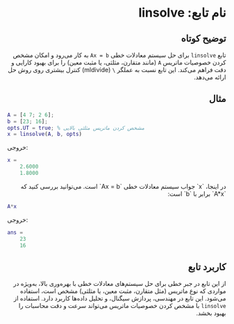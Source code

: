 
<div dir="rtl">

# نام تابع: linsolve

## توضیح کوتاه
تابع `linsolve` برای حل سیستم معادلات خطی `Ax = b` به کار می‌رود و امکان مشخص کردن خصوصیات ماتریس `A` (مانند متقارن، مثلثی، یا مثبت معین) را برای بهبود کارایی و دقت فراهم می‌کند. این تابع نسبت به عملگر `\` (mldivide) کنترل بیشتری روی روش حل ارائه می‌دهد.

## مثال
<div dir="ltr">

```matlab
A = [4 7; 2 6];
b = [23; 16];
opts.UT = true; % مشخص کردن ماتریس مثلثی بالایی
x = linsolve(A, b, opts)
```

خروجی:
```matlab
x =
    2.6000
    1.8000
```

</div>
در اینجا، `x` جواب سیستم معادلات خطی `Ax = b` است. می‌توانید بررسی کنید که `A*x` برابر با `b` است:
<div dir="ltr">

```matlab
A*x
```

خروجی:
```matlab
ans =
    23
    16
```

</div>

## کاربرد تابع
از این تابع در جبر خطی برای حل سیستم‌های معادلات خطی با بهره‌وری بالا، به‌ویژه در مواردی که نوع ماتریس (مثل متقارن، مثبت معین، یا مثلثی) مشخص است، استفاده می‌شود. این تابع در مهندسی، پردازش سیگنال، و تحلیل داده‌ها کاربرد دارد. استفاده از `linsolve` با مشخص کردن خصوصیات ماتریس می‌تواند سرعت و دقت محاسبات را بهبود بخشد.

</div>

